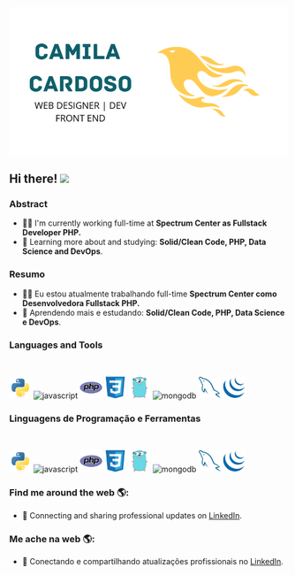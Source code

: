 <p align="center">
  <a href="#">
    <img align="center" width="790" src="signature.png" />
  </a>
</p>


## Hi there! <img src="https://raw.githubusercontent.com/iampavangandhi/iampavangandhi/master/gifs/Hi.gif" width="30px"></h2>

### Abstract

- 👨‍💻 I'm currently working full-time at **Spectrum Center as Fullstack Developer PHP.**
- 🌱 Learning more about and studying: **Solid/Clean Code, PHP, Data Science and DevOps**.

### Resumo

- 👨‍💻 Eu estou atualmente trabalhando full-time **Spectrum Center como Desenvolvedora Fullstack PHP.**
- 🌱 Aprendendo mais e estudando: **Solid/Clean Code, PHP, Data Science e DevOps**.



### Languages and Tools

<br/>

<p align="left">
    <img
      src="https://github.com/devicons/devicon/blob/master/icons/python/python-original.svg"
      alt="python"
      width="40"
      height="40"
    />
    <img
      src="https://cdn.jsdelivr.net/gh/devicons/devicon/icons/javascript/javascript-original.svg"        
      alt="javascript"
      width="40"
      height="40"
    />
    <img
      src="https://github.com/devicons/devicon/blob/master/icons/php/php-original.svg"
      alt="php"
      width="40"
      height="40"
    />
    <img
      src="https://github.com/devicons/devicon/blob/master/icons/css3/css3-original.svg"
      alt="css"
      width="40"
      height="40"
    />
    <img
      src="https://github.com/devicons/devicon/blob/master/icons/go/go-original.svg"
      alt="golang"
      width="40"
      height="40"
    />
    <img
      src="https://cdn.jsdelivr.net/gh/devicons/devicon/icons/mongodb/mongodb-original-wordmark.svg"    
      alt="mongodb"
      width="40"
      height="40"
    />
    <img
      src="https://github.com/devicons/devicon/blob/master/icons/mysql/mysql-original.svg"
      alt="mysql"
      width="40"
      height="40"
    />
     <img
      src="https://github.com/devicons/devicon/blob/master/icons/jquery/jquery-original.svg"
      alt="jquery"
      width="40"
      height="40"
    />


</p>

### Linguagens de Programação e Ferramentas

<br/>

<p align="left">
    <img
      src="https://github.com/devicons/devicon/blob/master/icons/python/python-original.svg"
      alt="python"
      width="40"
      height="40"
    />
    <img
      src="https://cdn.jsdelivr.net/gh/devicons/devicon/icons/javascript/javascript-original.svg"  
      alt="javascript"
      width="40"
      height="40"
    />
    <img
      src="https://github.com/devicons/devicon/blob/master/icons/php/php-original.svg"
      alt="php"
      width="40"
      height="40"
    />
    <img
      src="https://github.com/devicons/devicon/blob/master/icons/css3/css3-original.svg"
      alt="css"
      width="40"
      height="40"
    />
    <img
      src="https://github.com/devicons/devicon/blob/master/icons/go/go-original.svg"
      alt="golang"
      width="40"
      height="40"
    />
    <img
      src="https://cdn.jsdelivr.net/gh/devicons/devicon/icons/mongodb/mongodb-original-wordmark.svg" 
      alt="mongodb"
      width="40"
      height="40"
    />
    <img
      src="https://github.com/devicons/devicon/blob/master/icons/mysql/mysql-original.svg"
      alt="mysql"
      width="40"
      height="40"
    />
     <img
      src="https://github.com/devicons/devicon/blob/master/icons/jquery/jquery-original.svg"
      alt="jquery"
      width="40"
      height="40"
    />


</p>

### Find me around the web 🌎:

- 💼 Connecting and sharing professional updates on <a href="https://www.linkedin.com/in/camila-n-cardoso/">LinkedIn</a>.

### Me ache na web 🌎:

- 💼 Conectando e compartilhando atualizações profissionais no <a href="https://www.linkedin.com/in/camila-n-cardoso/">LinkedIn</a>.
